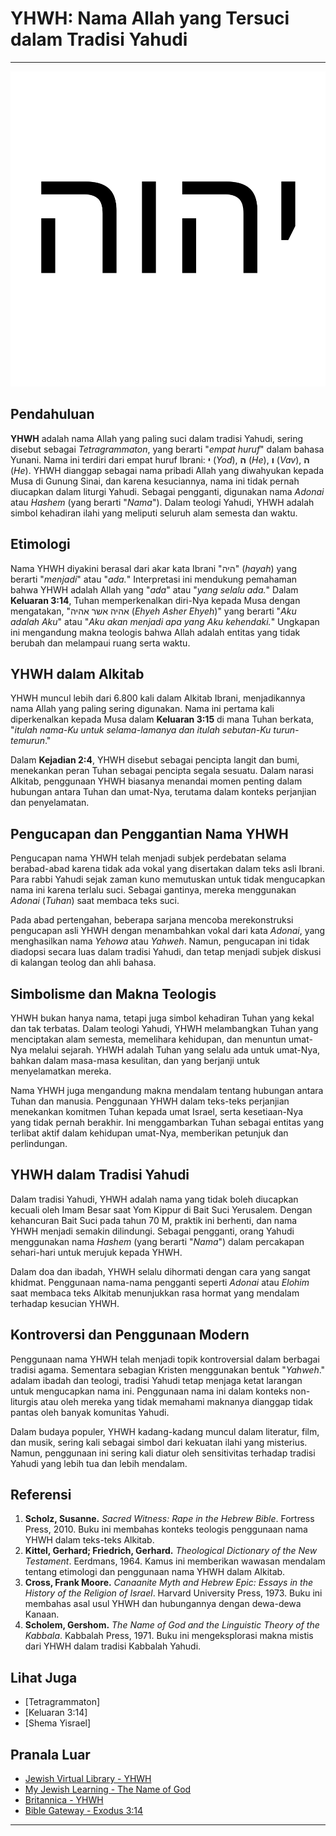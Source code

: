 # YHWH: Nama Allah yang Tersuci dalam Tradisi Yahudi

---

![Ilustrasi Nama YHWH dalam Huruf Ibrani](konten/img/nama_tuhan/YHWH.svg)

## Pendahuluan

**YHWH** adalah nama Allah yang paling suci dalam tradisi Yahudi, sering disebut sebagai *Tetragrammaton*, yang berarti "*empat huruf*" dalam bahasa Yunani. Nama ini terdiri dari empat huruf Ibrani: **י** (*Yod*), **ה** (*He*), **ו** (*Vav*), **ה** (*He*). YHWH dianggap sebagai nama pribadi Allah yang diwahyukan kepada Musa di Gunung Sinai, dan karena kesuciannya, nama ini tidak pernah diucapkan dalam liturgi Yahudi. Sebagai pengganti, digunakan nama *Adonai* atau *Hashem* (yang berarti "*Nama*"). Dalam teologi Yahudi, YHWH adalah simbol kehadiran ilahi yang meliputi seluruh alam semesta dan waktu.

## Etimologi

Nama YHWH diyakini berasal dari akar kata Ibrani "היה" (*hayah*) yang berarti "*menjadi*" atau "*ada.*" Interpretasi ini mendukung pemahaman bahwa YHWH adalah Allah yang "*ada*" atau "*yang selalu ada.*" Dalam **Keluaran 3:14**, Tuhan memperkenalkan diri-Nya kepada Musa dengan mengatakan, "אהיה אשר אהיה (*Ehyeh Asher Ehyeh*)" yang berarti "*Aku adalah Aku*" atau "*Aku akan menjadi apa yang Aku kehendaki.*" Ungkapan ini mengandung makna teologis bahwa Allah adalah entitas yang tidak berubah dan melampaui ruang serta waktu.

## YHWH dalam Alkitab

YHWH muncul lebih dari 6.800 kali dalam Alkitab Ibrani, menjadikannya nama Allah yang paling sering digunakan. Nama ini pertama kali diperkenalkan kepada Musa dalam **Keluaran 3:15** di mana Tuhan berkata, "*itulah nama-Ku untuk selama-lamanya dan itulah sebutan-Ku turun-temurun*." 

Dalam **Kejadian 2:4**, YHWH disebut sebagai pencipta langit dan bumi, menekankan peran Tuhan sebagai pencipta segala sesuatu. Dalam narasi Alkitab, penggunaan YHWH biasanya menandai momen penting dalam hubungan antara Tuhan dan umat-Nya, terutama dalam konteks perjanjian dan penyelamatan.

## Pengucapan dan Penggantian Nama YHWH

Pengucapan nama YHWH telah menjadi subjek perdebatan selama berabad-abad karena tidak ada vokal yang disertakan dalam teks asli Ibrani. Para rabbi Yahudi sejak zaman kuno memutuskan untuk tidak mengucapkan nama ini karena terlalu suci. Sebagai gantinya, mereka menggunakan *Adonai* (*Tuhan*) saat membaca teks suci.

Pada abad pertengahan, beberapa sarjana mencoba merekonstruksi pengucapan asli YHWH dengan menambahkan vokal dari kata *Adonai*, yang menghasilkan nama *Yehowa* atau *Yahweh*. Namun, pengucapan ini tidak diadopsi secara luas dalam tradisi Yahudi, dan tetap menjadi subjek diskusi di kalangan teolog dan ahli bahasa.

## Simbolisme dan Makna Teologis

YHWH bukan hanya nama, tetapi juga simbol kehadiran Tuhan yang kekal dan tak terbatas. Dalam teologi Yahudi, YHWH melambangkan Tuhan yang menciptakan alam semesta, memelihara kehidupan, dan menuntun umat-Nya melalui sejarah. YHWH adalah Tuhan yang selalu ada untuk umat-Nya, bahkan dalam masa-masa kesulitan, dan yang berjanji untuk menyelamatkan mereka.

Nama YHWH juga mengandung makna mendalam tentang hubungan antara Tuhan dan manusia. Penggunaan YHWH dalam teks-teks perjanjian menekankan komitmen Tuhan kepada umat Israel, serta kesetiaan-Nya yang tidak pernah berakhir. Ini menggambarkan Tuhan sebagai entitas yang terlibat aktif dalam kehidupan umat-Nya, memberikan petunjuk dan perlindungan.

## YHWH dalam Tradisi Yahudi

Dalam tradisi Yahudi, YHWH adalah nama yang tidak boleh diucapkan kecuali oleh Imam Besar saat Yom Kippur di Bait Suci Yerusalem. Dengan kehancuran Bait Suci pada tahun 70 M, praktik ini berhenti, dan nama YHWH menjadi semakin dilindungi. Sebagai pengganti, orang Yahudi menggunakan nama *Hashem* (yang berarti "*Nama*") dalam percakapan sehari-hari untuk merujuk kepada YHWH.

Dalam doa dan ibadah, YHWH selalu dihormati dengan cara yang sangat khidmat. Penggunaan nama-nama pengganti seperti *Adonai* atau *Elohim* saat membaca teks Alkitab menunjukkan rasa hormat yang mendalam terhadap kesucian YHWH.

## Kontroversi dan Penggunaan Modern

Penggunaan nama YHWH telah menjadi topik kontroversial dalam berbagai tradisi agama. Sementara sebagian Kristen menggunakan bentuk "*Yahweh*."
adalam ibadah dan teologi, tradisi Yahudi tetap menjaga ketat larangan untuk mengucapkan nama ini. Penggunaan nama ini dalam konteks non-liturgis atau oleh mereka yang tidak memahami maknanya dianggap tidak pantas oleh banyak komunitas Yahudi.

Dalam budaya populer, YHWH kadang-kadang muncul dalam literatur, film, dan musik, sering kali sebagai simbol dari kekuatan ilahi yang misterius. Namun, penggunaan ini sering kali diatur oleh sensitivitas terhadap tradisi Yahudi yang lebih tua dan lebih mendalam.

## Referensi

1. **Scholz, Susanne.** *Sacred Witness: Rape in the Hebrew Bible*. Fortress Press, 2010. Buku ini membahas konteks teologis penggunaan nama YHWH dalam teks-teks Alkitab.
2. **Kittel, Gerhard; Friedrich, Gerhard.** *Theological Dictionary of the New Testament*. Eerdmans, 1964. Kamus ini memberikan wawasan mendalam tentang etimologi dan penggunaan nama YHWH dalam Alkitab.
3. **Cross, Frank Moore.** *Canaanite Myth and Hebrew Epic: Essays in the History of the Religion of Israel*. Harvard University Press, 1973. Buku ini membahas asal usul YHWH dan hubungannya dengan dewa-dewa Kanaan.
4. **Scholem, Gershom.** *The Name of God and the Linguistic Theory of the Kabbala*. Kabbalah Press, 1971. Buku ini mengeksplorasi makna mistis dari YHWH dalam tradisi Kabbalah Yahudi.

## Lihat Juga

- [Tetragrammaton]
- [Keluaran 3:14]
- [Shema Yisrael]

## Pranala Luar

- [Jewish Virtual Library - YHWH](https://www.jewishvirtuallibrary.org/yhwh)
- [My Jewish Learning - The Name of God](https://www.myjewishlearning.com/article/the-name-of-god-yhwh/)
- [Britannica - YHWH](https://www.britannica.com/topic/Yahweh)
- [Bible Gateway - Exodus 3:14](https://www.biblegateway.com/passage/?search=Exodus+3%3A14)

---
